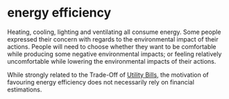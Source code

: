 # energy efficiency

Heating, cooling, lighting and ventilating 
all consume energy. Some people expressed their concern with regards
to the environmental impact of their actions. People will need
to choose whether they want to be comfortable while producing some 
negative environmental impacts; or feeling relatively uncomfortable
while lowering the environmental impacts of their actions.

While strongly related to the Trade-Off of [Utility Bills](code=utility_bills), the 
motivation of favouring energy efficiency does not necessarily rely 
on financial estimations. 
